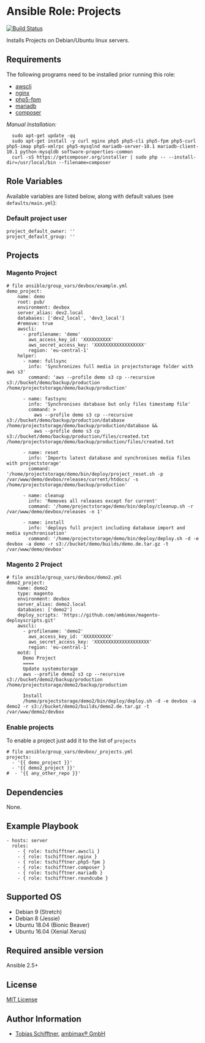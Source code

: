 # Ansible Role: Projects

[![Build Status](https://travis-ci.org/tschifftner/ansible-role-projects.svg?branch=master)](https://travis-ci.org/tschifftner/ansible-role-projects)

Installs Projects on Debian/Ubuntu linux servers.

## Requirements

The following programs need to be installed prior running this role:

 - [awscli](https://github.com/tschifftner/ansible-role-awscli)
 - [nginx](https://github.com/tschifftner/ansible-role-nginx)
 - [php5-fpm](https://github.com/tschifftner/ansible-role-php5-fpm)
 - [mariadb](https://github.com/tschifftner/ansible-role-mariadb)
 - [composer](https://github.com/tschifftner/ansible-role-composer)

_Manual Installation:_
```
  sudo apt-get update -qq
  sudo apt-get install -y curl nginx php5 php5-cli php5-fpm php5-curl php5-imap php5-xmlrpc php5-mysqlnd mariadb-server-10.1 mariadb-client-10.1 python-mysqldb software-properties-common
  curl -sS https://getcomposer.org/installer | sudo php -- --install-dir=/usr/local/bin --filename=composer
```
## Role Variables

Available variables are listed below, along with default values (see `defaults/main.yml`):

### Default project user

```
project_default_owner: ''
project_default_group: ''
```

## Projects

### Magento Project

```
# file ansible/group_vars/devbox/example.yml
demo_project:
    name: demo
    root: pub/
    environment: devbox
    server_alias: dev2.local
    databases: ['dev2_local', 'dev3_local']
    #remove: true
    awscli:
      - profilename: 'demo'
        aws_access_key_id: 'XXXXXXXXXX'
        aws_secret_access_key: 'XXXXXXXXXXXXXXXXXX'
        region: 'eu-central-1'
    helper:
      - name: fullsync
        info: 'Synchronizes full media in projectstorage folder with aws s3'
        command: 'aws --profile demo s3 cp --recursive s3://bucket/demo/backup/production /home/projectstorage/demo/backup/production'
    
      - name: fastsync
        info: 'Synchronises database but only files timestamp file'
        command: >
          aws --profile demo s3 cp --recursive s3://bucket/demo/backup/production/database /home/projectstorage/demo/backup/production/database &&
          aws --profile demo s3 cp s3://bucket/demo/backup/production/files/created.txt /home/projectstorage/demo/backup/production/files/created.txt
    
      - name: reset
        info: 'Imports latest database and synchronises media files with projectstorage'
        command:  '/home/projectstorage/demo/bin/deploy/project_reset.sh -p /var/www/demo/devbox/releases/current/htdocs/ -s /home/projectstorage/demo/backup/production'
    
      - name: cleanup
        info: 'Removes all releases except for current'
        command: '/home/projectstorage/demo/bin/deploy/cleanup.sh -r /var/www/demo/devbox/releases -n 1'
    
      - name: install
        info: 'deploys full project including database import and media synchronisation'
        command: '/home/projectstorage/demo/bin/deploy/deploy.sh -d -e devbox -a demo -r s3://bucket/demo/builds/demo.de.tar.gz -t /var/www/demo/devbox'
```
### Magento 2 Project

```
# file ansible/group_vars/devbox/demo2.yml
demo2_project:
    name: demo2
    type: magento
    environment: devbox
    server_alias: demo2.local
    databases: ['demo2']
    deploy_scripts: 'https://github.com/ambimax/magento-deployscripts.git'
    awscli:
      - profilename: 'demo2'
        aws_access_key_id: 'XXXXXXXXXX'
        aws_secret_access_key: 'XXXXXXXXXXXXXXXXXXXX'
        region: 'eu-central-1'
    motd: |
      Demo Project
      ====
      Update systemstorage
      aws --profile demo2 s3 cp --recursive s3://bucket/demo2/backup/production /home/projectstorage/demo2/backup/production

      Install
      /home/projectstorage/demo2/bin/deploy/deploy.sh -d -e devbox -a demo2 -r s3://bucket/demo2/builds/demo2.de.tar.gz -t /var/www/demo2/devbox
```

### Enable projects

To enable a project just add it to the list of `projects`

```
# file ansible/group_vars/devbox/_projects.yml
projects:
  - '{{ demo_project }}'
  - '{{ demo2_project }}'
#  - '{{ any_other_repo }}'
```


## Dependencies

None.

## Example Playbook

    - hosts: server
      roles:
        - { role: tschifftner.awscli }
        - { role: tschifftner.nginx }
        - { role: tschifftner.php5-fpm }
        - { role: tschifftner.composer }
        - { role: tschifftner.mariadb }
        - { role: tschifftner.roundcube }

## Supported OS

 - Debian 9 (Stretch)
 - Debian 8 (Jessie)
 - Ubuntu 18.04 (Bionic Beaver)
 - Ubuntu 16.04 (Xenial Xerus)
 
## Required ansible version

Ansible 2.5+

## License

[MIT License](http://choosealicense.com/licenses/mit/)

## Author Information

 - [Tobias Schifftner](https://twitter.com/tschifftner), [ambimax® GmbH](https://www.ambimax.de)
